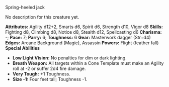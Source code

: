 Spring-heeled jack

No description for this creature yet.

**Attributes:** Agility d12+2, Smarts d6, Spirit d6, Strength d10, Vigor
d8
**Skills:** Fighting d8, Climbing d8, Notice d8, Stealth d12,
Spellcasting d6
**Charisma:** -; **Pace:** 7; **Parry:** 6; **Toughness:** 6
**Gear:** Masterwork dagger (Str+d4)
**Edges:** Arcane Background (Magic), Assassin
**Powers:** Flight (feather fall)
**Special Abilities**
- **Low Light Vision:** No penalties for dim or dark lighting.
- **Breath Weapon:** All targets within a Cone Template must make an
Agility roll at -2 or suffer 2d4 fire damage.
- **Very Tough:** +1 Toughness.
- **Size -1:** Four feet tall; Toughness -1.

